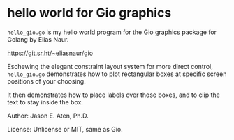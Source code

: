 # hello world for Gio graphics

`hello_gio.go` is my hello world program for the
Gio graphics package for Golang by Elias Naur.

https://git.sr.ht/~eliasnaur/gio

Eschewing the elegant constraint layout system for
more direct control, `hello_gio.go` demonstrates how to
plot rectangular boxes at specific screen positions of your choosing.

It then demonstrates how to place labels over those boxes, and to clip
the text to stay inside the box.

Author: Jason E. Aten, Ph.D.

License: Unlicense or MIT, same as Gio.

